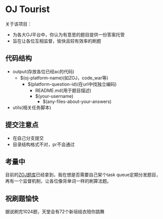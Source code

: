 # OJ Tourist
关于该项目：
- 为各大OJ平台中，你认为有意思的题目提供一份答案托管
- 旨在让各位互相监督，愉快且较有效率的刷题

## 代码结构
- output(存放各位已经ac的代码)
	- $(oj-platform-name)(如ZOJ，code_war等)
		- $(platform-question-id)(在url中找独立编码)
			- README.md(用于题目描述)
			- $(your-username)
				- $(any-files-about-your-answers)
- utils(相关任务脚本)

## 提交注意点
- 在自己分支提交
- 目录结构格式不对，pr不会通过

## 考量中
目前的[ZOJ题库](./src/utils/questions.json)已经拿到，我在想是否需要自己架个task queue定期分发题目，再有一个监督机制，让各位像背单词一样的刷算法题。

## 祝刷题愉快
据说刷完1024题，天堂会有72个新垣结衣陪你跳舞
